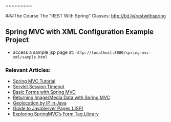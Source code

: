 =========

###The Course
The "REST With Spring" Classes: http://bit.ly/restwithspring

## Spring MVC with XML Configuration Example Project
- access a sample jsp page at: `http://localhost:8080/spring-mvc-xml/sample.html`


### Relevant Articles: 
- [Spring MVC Tutorial](http://www.nklkarthi.com/spring-mvc-tutorial) 
- [Servlet Session Timeout](http://www.nklkarthi.com/servlet-session-timeout)
- [Basic Forms with Spring MVC](http://www.nklkarthi.com/spring-mvc-form-tutorial)
- [Returning Image/Media Data with Spring MVC](http://www.nklkarthi.com/spring-mvc-image-media-data)
- [Geolocation by IP in Java](http://www.nklkarthi.com/geolocation-by-ip-with-maxmind)
- [Guide to JavaServer Pages (JSP)](http://www.nklkarthi.com/jsp)
- [Exploring SpringMVC’s Form Tag Library](http://www.nklkarthi.com/spring-mvc-form-tags)
